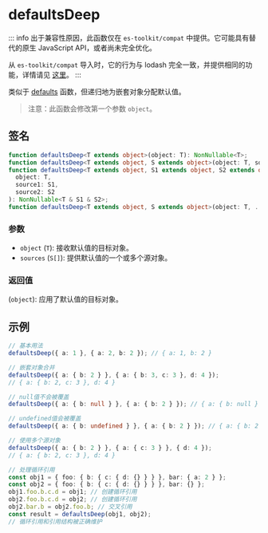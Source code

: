 # defaultsDeep

::: info
出于兼容性原因，此函数仅在 `es-toolkit/compat` 中提供。它可能具有替代的原生 JavaScript API，或者尚未完全优化。

从 `es-toolkit/compat` 导入时，它的行为与 lodash 完全一致，并提供相同的功能，详情请见 [这里](../../../compatibility.md)。
:::

类似于 [defaults](./defaults.md) 函数，但递归地为嵌套对象分配默认值。

> 注意：此函数会修改第一个参数 `object`。

## 签名

```typescript
function defaultsDeep<T extends object>(object: T): NonNullable<T>;
function defaultsDeep<T extends object, S extends object>(object: T, source: S): NonNullable<T & S>;
function defaultsDeep<T extends object, S1 extends object, S2 extends object>(
  object: T,
  source1: S1,
  source2: S2
): NonNullable<T & S1 & S2>;
function defaultsDeep<T extends object, S extends object>(object: T, ...sources: S[]): object;
```

### 参数

- `object` (`T`): 接收默认值的目标对象。
- `sources` (`S[]`): 提供默认值的一个或多个源对象。

### 返回值

(`object`): 应用了默认值的目标对象。

## 示例

```typescript
// 基本用法
defaultsDeep({ a: 1 }, { a: 2, b: 2 }); // { a: 1, b: 2 }

// 嵌套对象合并
defaultsDeep({ a: { b: 2 } }, { a: { b: 3, c: 3 }, d: 4 });
// { a: { b: 2, c: 3 }, d: 4 }

// null值不会被覆盖
defaultsDeep({ a: { b: null } }, { a: { b: 2 } }); // { a: { b: null } }

// undefined值会被覆盖
defaultsDeep({ a: { b: undefined } }, { a: { b: 2 } }); // { a: { b: 2 } }

// 使用多个源对象
defaultsDeep({ a: { b: 2 } }, { a: { c: 3 } }, { d: 4 });
// { a: { b: 2, c: 3 }, d: 4 }

// 处理循环引用
const obj1 = { foo: { b: { c: { d: {} } } }, bar: { a: 2 } };
const obj2 = { foo: { b: { c: { d: {} } } }, bar: {} };
obj1.foo.b.c.d = obj1; // 创建循环引用
obj2.foo.b.c.d = obj2; // 创建循环引用
obj2.bar.b = obj2.foo.b; // 交叉引用
const result = defaultsDeep(obj1, obj2);
// 循环引用和引用结构被正确维护
```
